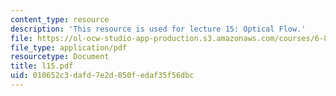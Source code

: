 ```yaml
---
content_type: resource
description: 'This resource is used for lecture 15: Optical Flow.'
file: https://ol-ocw-studio-app-production.s3.amazonaws.com/courses/6-801-machine-vision-fall-2004/010652c3dafd7e2d050fedaf35f56dbc_l15.pdf
file_type: application/pdf
resourcetype: Document
title: l15.pdf
uid: 010652c3-dafd-7e2d-050f-edaf35f56dbc
---
```

